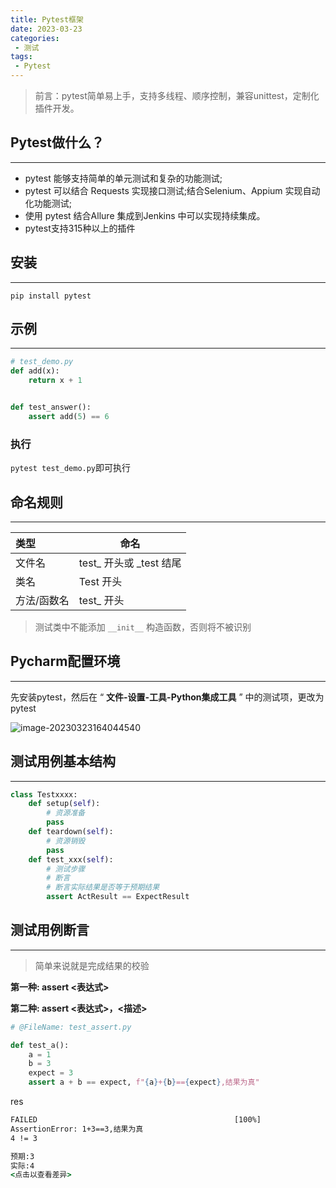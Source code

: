 ```yaml
---
title: Pytest框架
date: 2023-03-23
categories: 
 - 测试
tags:
 - Pytest
---
```


> 前言：pytest简单易上手，支持多线程、顺序控制，兼容unittest，定制化插件开发。

## Pytest做什么？

---

- pytest 能够支持简单的单元测试和复杂的功能测试;
- pytest 可以结合 Requests 实现接口测试;结合Selenium、Appium 实现自动化功能测试;
- 使用 pytest 结合Allure 集成到Jenkins 中可以实现持续集成。
- pytest支持315种以上的插件

## 安装

---

```
pip install pytest
```

## 示例

---

```py
# test_demo.py
def add(x):
    return x + 1


def test_answer():
    assert add(5) == 6
```

### 执行

`pytest test_demo.py`即可执行

## 命名规则

----

| 类型        | 命名                    |
| :---------- | ----------------------- |
| 文件名      | test_ 开头或 _test 结尾 |
| 类名        | Test 开头               |
| 方法/函数名 | test_ 开头              |

> 测试类中不能添加 `__init__` 构造函数，否则将不被识别

## Pycharm配置环境

---

先安装pytest，然后在 “ **文件-设置-工具-Python集成工具** ” 中的测试项，更改为pytest

![image-20230323164044540](http://cdn.shenghao.xyz/img/blog/image-20230323164044540.png)

## 测试用例基本结构

---

```py
class Testxxxx:
    def setup(self):
        # 资源准备
        pass
    def teardown(self):
        # 资源销毁
        pass
    def test_xxx(self):
        # 测试步骤
        # 断言
        # 断言实际结果是否等于预期结果
        assert ActResult == ExpectResult
```

## 测试用例断言

---

> 简单来说就是完成结果的校验

**第一种: assert <表达式>**

**第二种: assert <表达式>，<描述>**

```python
# @FileName: test_assert.py

def test_a():
    a = 1
    b = 3
    expect = 3
    assert a + b == expect, f"{a}+{b}=={expect},结果为真"
```

res

```cmd
FAILED                                            [100%]
AssertionError: 1+3==3,结果为真
4 != 3

预期:3
实际:4
<点击以查看差异>
```


